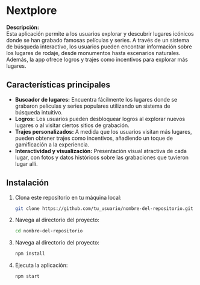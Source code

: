 # Nextplore

**Descripción:**  
Esta aplicación permite a los usuarios explorar y descubrir lugares icónicos donde se han grabado famosas películas y series. A través de un sistema de búsqueda interactivo, los usuarios pueden encontrar información sobre los lugares de rodaje, desde monumentos hasta escenarios naturales. Además, la app ofrece logros y trajes como incentivos para explorar más lugares.

## Características principales

- **Buscador de lugares:** Encuentra fácilmente los lugares donde se grabaron películas y series populares utilizando un sistema de búsqueda intuitivo.
- **Logros:** Los usuarios pueden desbloquear logros al explorar nuevos lugares o al visitar ciertos sitios de grabación.
- **Trajes personalizados:** A medida que los usuarios visitan más lugares, pueden obtener trajes como incentivos, añadiendo un toque de gamificación a la experiencia.
- **Interactividad y visualización:** Presentación visual atractiva de cada lugar, con fotos y datos históricos sobre las grabaciones que tuvieron lugar allí.

## Instalación

1. Clona este repositorio en tu máquina local:
   ```bash
   git clone https://github.com/tu_usuario/nombre-del-repositorio.git

2. Navega al directorio del proyecto:
   ```bash
   cd nombre-del-repositorio

3. Navega al directorio del proyecto:
   ```bash
   npm install

4. Ejecuta la aplicación:
   ```bash
   npm start
